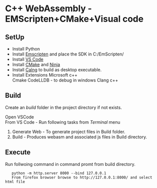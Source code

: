 # C++ WebAssembly - EMScripten+CMake+Visual code

## SetUp

- Install Python
- Install [Emscripten](https://emscripten.org/docs/getting_started/downloads.html) and place the SDK in C:/EmScripten/
- Install [VS Code](https://code.visualstudio.com/)
- Install [CMake](https://cmake.org/) and [Ninja](https://ninja-build.org/)
- Install [Calng](https://releases.llvm.org/download.html) to build as desktop executable.
- Install Extensions
      Microsoft c++  
      Cmake
      CodeLLDB - to debug in windows Clang c++

## Build

Create an *build* folder  in the project directory if not exists.

Open VSCode  
From VS Code - Run following tasks from *Terminal* menu

1) Generate Web - To generate project files in Build folder.  
2) Build - Produces webasm and associated js files in Build directory.

## Execute

Run follwoing command in command promt from build directory.  

```
   python -m http.server 8000 --bind 127.0.0.1  
   From firefox browser browse to http://127.0.0.1:8000/ and select html file
   
```
